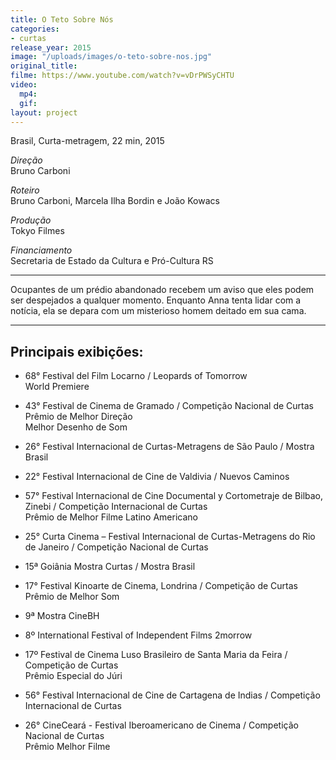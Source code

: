 ```yaml
---
title: O Teto Sobre Nós
categories:
- curtas
release_year: 2015
image: "/uploads/images/o-teto-sobre-nos.jpg"
original_title: 
filme: https://www.youtube.com/watch?v=vDrPWSyCHTU
video:
  mp4: 
  gif: 
layout: project
---
```


Brasil, Curta-metragem, 22 min, 2015

*Direção*\
Bruno Carboni

*Roteiro*\
Bruno Carboni, Marcela Ilha Bordin e João Kowacs

*Produção*\
Tokyo Filmes

*Financiamento*\
Secretaria de Estado da Cultura e Pró-Cultura RS

---

Ocupantes de um prédio abandonado recebem um aviso que eles podem ser despejados a qualquer momento. Enquanto Anna tenta lidar com a notícia, ela se depara com um misterioso homem deitado em sua cama.

---

## Principais exibições:

* 68° Festival del Film Locarno / Leopards of Tomorrow\
  World Premiere

* 43° Festival de Cinema de Gramado / Competição Nacional de Curtas\
  Prêmio de Melhor Direção\
  Melhor Desenho de Som

* 26° Festival Internacional de Curtas-Metragens de São Paulo / Mostra Brasil

* 22° Festival Internacional de Cine de Valdivia / Nuevos Caminos

* 57° Festival Internacional de Cine Documental y Cortometraje de Bilbao, Zinebi / Competição Internacional de Curtas\
  Prêmio de Melhor Filme Latino Americano

* 25° Curta Cinema – Festival Internacional de Curtas-Metragens do Rio de Janeiro / Competição Nacional de Curtas

* 15ª Goiânia Mostra Curtas / Mostra Brasil

* 17° Festival Kinoarte de Cinema, Londrina / Competição de Curtas\
  Prêmio de Melhor Som

* 9ª Mostra CineBH

* 8º International Festival of Independent Films 2morrow

* 17º Festival de Cinema Luso Brasileiro de Santa Maria da Feira / Competição de Curtas\
  Prêmio Especial do Júri

* 56° Festival Internacional de Cine de Cartagena de Indias / Competição Internacional de Curtas

* 26° CineCeará - Festival Iberoamericano de Cinema / Competição Nacional de Curtas\
  Prêmio Melhor Filme